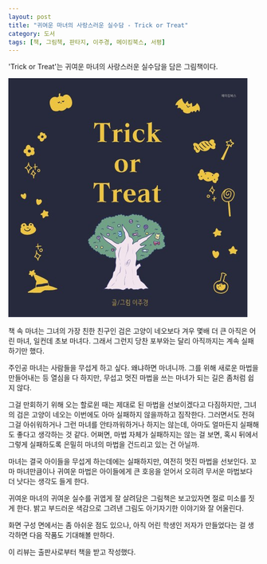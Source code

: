 ```yaml
---
layout: post
title: "귀여운 마녀의 사랑스러운 실수담 - Trick or Treat"
category: 도서
tags: [책, 그림책, 판타지, 이주경, 메이킹북스, 서평]
---
```


'Trick or Treat'는
귀여운 마녀의 사랑스러운 실수담을 담은 그림책이다.

![표지](/images/trick-or-treat-picture-book-h480.jpg)

책 속 마녀는 그녀의 가장 친한 친구인 검은 고양이 네오보다 겨우 몇배 더 큰 아직은 어린 마녀, 일컨데 초보 마녀다.
그래서 그런지 당찬 포부와는 달리 아직까지는 계속 실패하기만 했다.

주인공 마녀는 사람들을 무섭게 하고 싶다.
왜냐하면 마녀니까.
그를 위해 새로운 마법을 만들어내는 등 열심을 다 하지만,
무섭고 멋진 마법을 쓰는 마녀가 되는 길은 좀처럼 쉽지 않다.

그걸 만회하기 위해 오는 할로윈 때는 제대로 된 마법을 선보이겠다고 다짐하지만,
그녀의 검은 고양이 네오는 이번에도 아마 실패하지 않을까하고 짐작한다.
그러면서도 전혀 그걸 아쉬워하거나 그런 마녀를 안타까워하거나 하지는 않는데,
아마도 얼마든지 실패해도 좋다고 생각하는 것 같다.
어쩌면, 마법 자체가 실패하지는 않는 걸 보면, 혹시 뒤에서 그렇게 실패하도록 은밀히 마녀의 마법을 건드리고 있는 건 아닐까.

마녀는 결국 아이들을 무섭게 하는데에는 실패하지만, 여전히 멋진 마법을 선보인다.
꼬마 마녀만큼이나 귀여운 마법은 아이들에게 큰 호응을 얻어서
오히려 무서운 마법보다 더 낫다는 생각도 들게 한다.

귀여운 마녀의 귀여운 실수를 귀엽게 잘 살려담은 그림책은 보고있자면 절로 미소를 짓게 한다.
밝고 부드러운 색감으로 그려낸 그림도 아기자기한 이야기와 잘 어울린다.

화면 구성 면에서는 좀 아쉬운 점도 있으나,
아직 어린 학생인 저자가 만들었다는 걸 생각하면 다음 작품도 기대해볼 만하다.



<div class="im im-info">
이 리뷰는 출판사로부터 책을 받고 작성했다.
</div>
